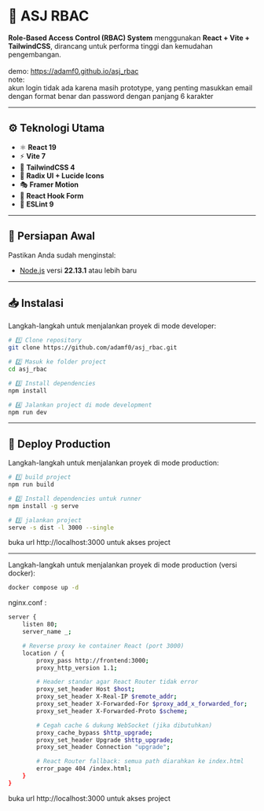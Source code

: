 # 🧱 ASJ RBAC

**Role-Based Access Control (RBAC) System** menggunakan **React + Vite + TailwindCSS**, dirancang untuk performa tinggi dan kemudahan pengembangan.  <br><br>
demo: https://adamf0.github.io/asj_rbac <br>
note: <br>
akun login tidak ada karena masih prototype, yang penting masukkan email dengan format benar dan password dengan panjang 6 karakter

---

## ⚙️ Teknologi Utama

- ⚛️ **React 19**  
- ⚡ **Vite 7**  
- 🎨 **TailwindCSS 4**  
- 🧩 **Radix UI + Lucide Icons**  
- 🎭 **Framer Motion**  
- 🧠 **React Hook Form**  
- 🧹 **ESLint 9**

---

## 🧰 Persiapan Awal

Pastikan Anda sudah menginstal:

- [Node.js](https://nodejs.org/) versi **22.13.1** atau lebih baru

---

## 📥 Instalasi

Langkah-langkah untuk menjalankan proyek di mode developer:

```bash
# 1️⃣ Clone repository
git clone https://github.com/adamf0/asj_rbac.git

# 2️⃣ Masuk ke folder project
cd asj_rbac

# 3️⃣ Install dependencies
npm install

# 4️⃣ Jalankan project di mode development
npm run dev
```

---

## 🚀 Deploy Production

Langkah-langkah untuk menjalankan proyek di mode production:

```bash
# 1️⃣ build project
npm run build

# 2️⃣ Install dependencies untuk runner
npm install -g serve

# 3️⃣ jalankan project
serve -s dist -l 3000 --single
```

buka url http://localhost:3000 untuk akses project

---

Langkah-langkah untuk menjalankan proyek di mode production (versi docker):

```bash
docker compose up -d
```

nginx.conf :
```bash
server {
    listen 80;
    server_name _;

    # Reverse proxy ke container React (port 3000)
    location / {
        proxy_pass http://frontend:3000;
        proxy_http_version 1.1;

        # Header standar agar React Router tidak error
        proxy_set_header Host $host;
        proxy_set_header X-Real-IP $remote_addr;
        proxy_set_header X-Forwarded-For $proxy_add_x_forwarded_for;
        proxy_set_header X-Forwarded-Proto $scheme;

        # Cegah cache & dukung WebSocket (jika dibutuhkan)
        proxy_cache_bypass $http_upgrade;
        proxy_set_header Upgrade $http_upgrade;
        proxy_set_header Connection "upgrade";

        # React Router fallback: semua path diarahkan ke index.html
        error_page 404 /index.html;
    }
}
```

buka url http://localhost:3000 untuk akses project